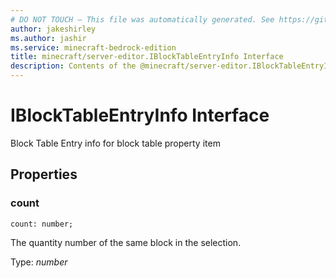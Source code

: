 ```yaml
---
# DO NOT TOUCH — This file was automatically generated. See https://github.com/mojang/minecraftapidocsgenerator to modify descriptions, examples, etc.
author: jakeshirley
ms.author: jashir
ms.service: minecraft-bedrock-edition
title: minecraft/server-editor.IBlockTableEntryInfo Interface
description: Contents of the @minecraft/server-editor.IBlockTableEntryInfo class.
---
```

# IBlockTableEntryInfo Interface

Block Table Entry info for block table property item

## Properties

### **count**
`count: number;`

The quantity number of the same block in the selection.

Type: *number*
